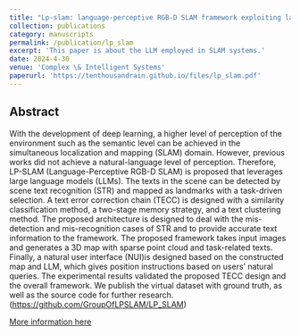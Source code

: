 ```yaml
---
title: "Lp-slam: language-perceptive RGB-D SLAM framework exploiting large language model"
collection: publications
category: manuscripts
permalink: /publication/lp_slam
excerpt: 'This paper is about the LLM employed in SLAM systems.'
date: 2024-4-30
venue: 'Complex \& Intelligent Systems'
paperurl: 'https://tenthousandrain.github.io/files/lp_slam.pdf'
---
```


Abstract
---
With the development of deep learning, a higher level of perception of the environment such as the semantic level can be achieved in the simultaneous localization and mapping (SLAM) domain. However, previous works did not achieve a natural-language level of perception. Therefore, LP-SLAM (Language-Perceptive RGB-D SLAM) is proposed that leverages large language models (LLMs). The texts in the scene can be detected by scene text recognition (STR) and mapped as landmarks with a task-driven selection. A text error correction chain (TECC) is designed with a similarity classification method, a two-stage memory strategy, and a text clustering method. The proposed architecture is designed to deal with the mis-detection and mis-recognition cases of STR and to provide accurate text information to the framework. The proposed framework takes input images and generates a 3D map with sparse point cloud and task-related texts. Finally, a natural user interface (NUI)is designed based on the constructed map and LLM, which gives position instructions based on users’ natural queries. The experimental results validated the proposed TECC design and the overall framework. We publish the virtual dataset with ground truth, as well as the source code for further research. (https://github.com/GroupOfLPSLAM/LP_SLAM)


[More information here](https://link.springer.com/article/10.1007/s40747-024-01408-0)
